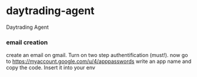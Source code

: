# daytrading-agent
Daytrading Agent


### email creation
create an email on gmail.
Turn on two step authentification (must!).
now go to https://myaccount.google.com/u/4/apppasswords
write an app name and copy the code. Insert it into your env